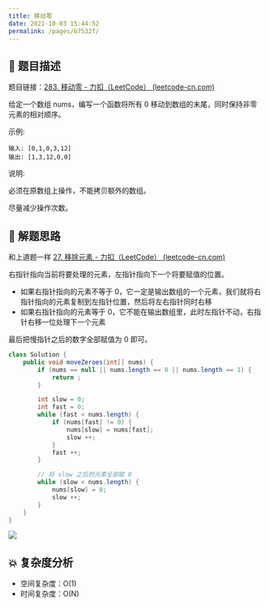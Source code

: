 ```yaml
---
title: 移动零
date: 2021-10-03 15:44:52
permalink: /pages/b7532f/
---
```


## 📃 题目描述

题目链接：[283. 移动零 - 力扣（LeetCode） (leetcode-cn.com)](https://leetcode-cn.com/problems/move-zeroes/)

给定一个数组 nums，编写一个函数将所有 0 移动到数组的末尾，同时保持非零元素的相对顺序。

示例:

```
输入: [0,1,0,3,12]
输出: [1,3,12,0,0]
```


说明:

必须在原数组上操作，不能拷贝额外的数组。

尽量减少操作次数。

## 🔔 解题思路

和上道题一样 [27. 移除元素 - 力扣（LeetCode） (leetcode-cn.com)](https://leetcode-cn.com/problems/remove-element/)

右指针指向当前将要处理的元素，左指针指向下一个将要赋值的位置。

- 如果右指针指向的元素不等于 0，它一定是输出数组的一个元素，我们就将右指针指向的元素复制到左指针位置，然后将左右指针同时右移
- 如果右指针指向的元素等于 0，它不能在输出数组里，此时左指针不动，右指针右移一位处理下一个元素

最后把慢指针之后的数字全部赋值为 0 即可。


```java
class Solution {
    public void moveZeroes(int[] nums) {
        if (nums == null || nums.length == 0 || nums.length == 1) {
            return ;
        }

        int slow = 0;
        int fast = 0;
        while (fast < nums.length) {
            if (nums[fast] != 0) {
                nums[slow] = nums[fast];
                slow ++;
            }
            fast ++;
        }

        // 将 slow 之后的元素全部赋 0
        while (slow < nums.length) {
            nums[slow] = 0;
            slow ++;
        }
    }
}
```

![](https://cs-wiki.oss-cn-shanghai.aliyuncs.com/img/20211003161038.png)

## 💥 复杂度分析

- 空间复杂度：O(1)
- 时间复杂度：O(N)

